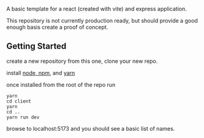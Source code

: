
A basic template for a react (created with vite) and express application.

This repository is not currently production ready, but should provide a good enough basis create a proof of concept. 

## Getting Started 

create a new repository from this one, clone your new repo. 

install [node, npm](https://nodejs.org/en), and [yarn](https://classic.yarnpkg.com/lang/en/docs/install/)

once installed from the root of the repo run 

```
yarn
cd client
yarn
cd ..
yarn run dev 
```

browse to localhost:5173 and you should see a basic list of names.



